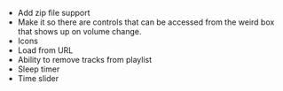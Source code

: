 - Add zip file support
- Make it so there are controls that can be accessed from the weird box that shows up on volume change.
- Icons
- Load from URL
- Ability to remove tracks from playlist
- Sleep timer
- Time slider